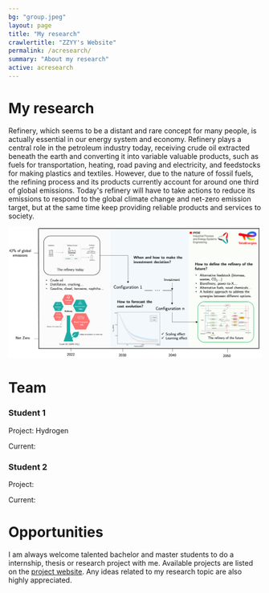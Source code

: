 ```yaml
---
bg: "group.jpeg"
layout: page
title: "My research"
crawlertitle: "ZZYY's Website"
permalink: /acresearch/
summary: "About my research"
active: acresearch
---
```


# My research
Refinery, which seems to be a distant and rare concept for many people, is actually essential in our energy system and economy. Refinery plays a central role in the petroleum industry today, receiving crude oil extracted beneath the earth and converting it into variable valuable products, such as fuels for transportation, heating, road paving and electricity, and feedstocks for making plastics and textiles. However, due to the nature of fossil fuels, the refining process and its products currently account for around one third of global emissions. Today's refinery will have to take actions to reduce its emissions to respond to the global climate change and net-zero emission target, but at the same time keep providing reliable products and services to society.

![Refienry Process](/assets/images/Research/research_slide.png)

# Team
### Student 1

Project: Hydrogen

Current:

### Student 2

Project:

Current: 

# Opportunities
I am always welcome talented bachelor and master students to do a internship, thesis or research project with me. Available projects are listed on the [project website](https://yizhao1101.github.io/researchproposal/). Any ideas related to my research topic are also highly appreciated.